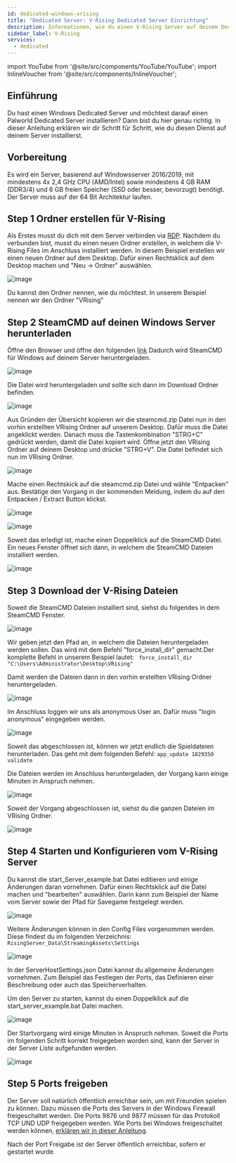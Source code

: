 ```yaml
---
id: dedicated-windows-vrising
title: "Dedicated Server: V-Rising Dedicated Server Einrichtung"
description: Informationen, wie du einen V-Rising Server auf deinem Dedicated Server von ZAP-Hosting installieren und einrichten kannst - ZAP-Hosting.com Dokumentation
sidebar_label: V-Rising
services:
  - dedicated
---
```


import YouTube from '@site/src/components/YouTube/YouTube';
import InlineVoucher from '@site/src/components/InlineVoucher';

## Einführung

Du hast einen Windows Dedicated Server und möchtest darauf einen Palworld Dedicated Server installieren? Dann bist du hier genau richtig. In dieser Anleitung erklären wir dir Schritt für Schritt, wie du diesen Dienst auf deinem Server installierst.

<YouTube videoId="to2ghqNpGLA" title="How to setup a V RISING Dedicated Windows Server!" description="Feel like you understand better when you see things in action?  We’ve got you! Dive into our video that breaks it all down for you. Whether you're in a rush or just prefer to soak up information in the most engaging way possible!"/>

<InlineVoucher />

## Vorbereitung
Es wird ein Server, basierend auf Windowsserver 2016/2019, mit mindestens 4x 2,4 GHz CPU (AMD/Intel) sowie mindestens 4 GB RAM (DDR3/4) und 6 GB freien Speicher (SSD oder besser, bevorzugt) benötigt. Der Server muss auf der 64 Bit Architektur laufen.  

## Step 1 Ordner erstellen für V-Rising

Als Erstes musst du dich mit dem Server verbinden via [RDP](vserver-windows-userdp.md). 
Nachdem du verbunden bist, musst du einen neuen Ordner erstellen, in welchem die V-Rising Files im Anschluss installiert werden.
In diesem Beispiel erstellen wir einen neuen Ordner auf dem Desktop.
Dafür einen Rechtsklick auf dem Desktop machen und "Neu -> Ordner" auswählen.

![image](https://user-images.githubusercontent.com/61839701/169501564-26497f2b-658f-43c9-b9b8-213c059bae1b.png)

Du kannst den Ordner nennen, wie du möchtest. In unserem Beispiel nennen wir den Ordner "VRising"

## Step 2 SteamCMD auf deinen Windows Server herunterladen
Öffne den Browser und öffne den folgenden [link](https://steamcdn-a.akamaihd.net/client/installer/steamcmd.zip)
Dadurch wird SteamCMD für Windows auf deinem Server heruntergeladen. 

![image](https://user-images.githubusercontent.com/61839701/169502302-e7914931-d11b-4ffb-856c-2d14aef993e4.png)

Die Datei wird heruntergeladen und sollte sich dann im Download Ordner befinden.

![image](https://user-images.githubusercontent.com/61839701/169502419-07b532b6-c27e-46f5-b61e-9e73940df789.png)

Aus Gründen der Übersicht kopieren wir die steamcmd.zip Datei nun in den vorhin erstellten VRising Ordner auf unserem Desktop.
Dafür muss die Datei angeklickt werden. Danach muss die Tastenkombination "STRG+C" gedrückt werden, damit die Datei kopiert wird.
Öffne jetzt den VRising Ordner auf deinem Desktop und drücke "STRG+V".
Die Datei befindet sich nun im VRising Ordner.

![image](https://user-images.githubusercontent.com/61839701/169503028-300c9585-f1d8-42bf-ae89-b2e42ffccfe2.png)

Mache einen Rechtskick auf die steamcmd.zip Datei und wähle "Entpacken" aus.
Bestätige den Vorgang in der kommenden Meldung, indem du auf den Entpacken / Extract Button klickst.

![image](https://user-images.githubusercontent.com/61839701/169503185-c5eca884-9bf1-4b84-a916-35ee0c93505e.png)

![image](https://user-images.githubusercontent.com/61839701/169503433-3f9558f2-600a-4be0-8ce7-24eca7195ba1.png)

Soweit das erledigt ist, mache einen Doppelklick auf die SteamCMD Datei.
Ein neues Fenster öffnet sich dann, in welchem die SteamCMD Dateien installiert werden.

![image](https://user-images.githubusercontent.com/61839701/169504858-c0ac6cfd-5af1-465c-b1dd-38fadb0a28ce.png)

## Step 3 Download der V-Rising Dateien

Soweit die SteamCMD Dateien installiert sind, siehst du folgendes in dem SteamCMD Fenster.

![image](https://user-images.githubusercontent.com/61839701/169505495-c376c430-3ed0-4593-8363-08c4fad4e2ba.png)

Wir geben jetzt den Pfad an, in welchem die Dateien heruntergeladen werden sollen. Das wird mit dem Befehl "force_install_dir" gemacht.Der komplette Befehl in unserem Beispiel lautet: 
`` force_install_dir "C:\Users\Administrator\Desktop\VRising"``

Damit werden die Dateien dann in den vorhin erstellten VRising Ordner heruntergeladen.

![image](https://user-images.githubusercontent.com/61839701/169508798-73689618-6d62-471d-a2a3-77da3baeeb24.png)

Im Anschluss loggen wir uns als anonymous User an.
Dafür muss "login anonymous" eingegeben werden.

![image](https://user-images.githubusercontent.com/61839701/169506398-1b9d0538-46e0-47b0-9500-86689a16d36f.png)

Soweit das abgeschlossen ist, können wir jetzt endlich die Spieldateien herunterladen.
Das geht mit dem folgenden Befehl:
``app_update 1829350 validate``

Die Dateien werden im Anschluss heruntergeladen, der Vorgang kann einige Minuten in Anspruch nehmen.

![image](https://user-images.githubusercontent.com/61839701/169510012-d622c504-578d-487e-bddb-28508d8fc655.png)

Soweit der Vorgang abgeschlossen ist, siehst du die ganzen Dateien im VRising Ordner.

![image](https://user-images.githubusercontent.com/61839701/169510187-4e635637-f938-4d73-a769-29d349989289.png)

## Step 4 Starten und Konfigurieren vom V-Rising Server

Du kannst die start_Server_example.bat Datei editieren und einige Änderungen daran vornehmen.
Dafür einen Rechtsklick auf die Datei machen und "bearbeiten" auswählen.
Darin kann zum Beispiel der Name vom Server sowie der Pfad für Savegame festgelegt werden.

![image](https://user-images.githubusercontent.com/61839701/169510998-cdb6004b-cc83-4a6e-986c-d7a03779c219.png)

Weitere Änderungen können in den Config Files vorgenommen werden.
Diese findest du im folgenden Verzeichnis:
``RisingServer_Data\StreamingAssets\Settings``

![image](https://user-images.githubusercontent.com/61839701/169511975-4b85ae9a-e80c-4630-8778-f9ee345b09a8.png)

In der ServerHostSettings.json Datei kannst du allgemeine Änderungen vornehmen.
Zum Beispiel das Festlegen der Ports, das Definieren einer Beschreibung oder auch das Speicherverhalten.

Um den Server zu starten, kannst du einen Doppelklick auf die start_server_example.bat Datei machen.

![image](https://user-images.githubusercontent.com/61839701/169510714-b00175e8-f5ed-4bd8-b8a4-8a9682d2ad09.png)

Der Startvorgang wird einige Minuten in Anspruch nehmen.
Soweit die Ports im folgenden Schritt korrekt freigegeben worden sind, kann der Server in der Server Liste aufgefunden werden.

![image](https://user-images.githubusercontent.com/61839701/169515427-c60f5aef-9024-4b9b-bcff-2e36fef91017.png)

## Step 5 Ports freigeben

Der Server soll natürlich öffentlich erreichbar sein, um mit Freunden spielen zu können. Dazu müssen die Ports des Servers in der Windows Firewall freigeschaltet werden. Die Ports 9876 und 9877 müssen für das Protokoll TCP UND UDP freigegeben werden.
Wie Ports bei Windows freigeschaltet werden können, [erklären wir in dieser Anleitung](vserver-windows-port.md). 

Nach der Port Freigabe ist der Server öffentlich erreichbar, sofern er gestartet wurde. 
